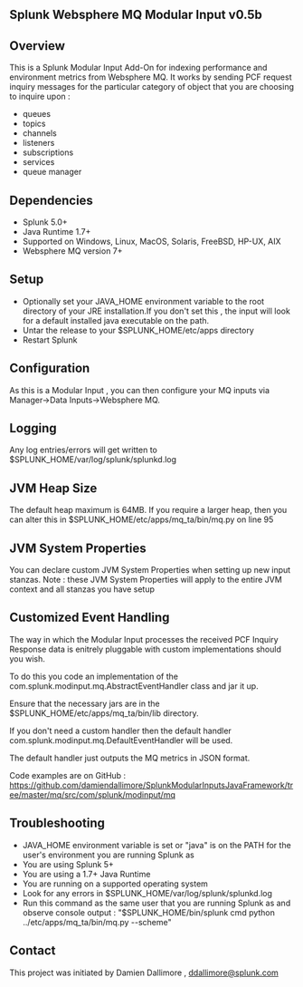 ## Splunk Websphere MQ Modular Input v0.5b

## Overview

This is a Splunk Modular Input Add-On for indexing performance and environment metrics from Websphere MQ. It works by sending PCF request inquiry messages for the particular category of object that you are choosing to inquire upon :

* queues
* topics
* channels
* listeners
* subscriptions
* services
* queue manager

## Dependencies

* Splunk 5.0+
* Java Runtime 1.7+
* Supported on Windows, Linux, MacOS, Solaris, FreeBSD, HP-UX, AIX
* Websphere MQ version 7+

## Setup

* Optionally set your JAVA_HOME environment variable to the root directory of your JRE installation.If you don't set this , the input will look for a default installed java executable on the path.
* Untar the release to your $SPLUNK_HOME/etc/apps directory
* Restart Splunk

## Configuration

As this is a Modular Input , you can then configure your MQ inputs via Manager->Data Inputs->Websphere MQ. 

## Logging

Any log entries/errors will get written to $SPLUNK_HOME/var/log/splunk/splunkd.log

## JVM Heap Size

The default heap maximum is 64MB.
If you require a larger heap, then you can alter this in $SPLUNK_HOME/etc/apps/mq_ta/bin/mq.py on line 95

## JVM System Properties

You can declare custom JVM System Properties when setting up new input stanzas.
Note : these JVM System Properties will apply to the entire JVM context and all stanzas you have setup

## Customized Event Handling

The way in which the Modular Input processes the received PCF Inquiry Response data is enitrely pluggable with custom implementations should you wish.

To do this you code an implementation of the com.splunk.modinput.mq.AbstractEventHandler class and jar it up.

Ensure that the necessary jars are in the $SPLUNK_HOME/etc/apps/mq_ta/bin/lib directory.

If you don't need a custom handler then the default handler com.splunk.modinput.mq.DefaultEventHandler will be used.

The default handler just outputs the MQ metrics in JSON format.

Code examples are on GitHub : https://github.com/damiendallimore/SplunkModularInputsJavaFramework/tree/master/mq/src/com/splunk/modinput/mq

## Troubleshooting

* JAVA_HOME environment variable is set or "java" is on the PATH for the user's environment you are running Splunk as
* You are using Splunk 5+
* You are using a 1.7+ Java Runtime
* You are running on a supported operating system
* Look for any errors in $SPLUNK_HOME/var/log/splunk/splunkd.log
* Run this command as the same user that you are running Splunk as and observe console output : "$SPLUNK_HOME/bin/splunk cmd python ../etc/apps/mq_ta/bin/mq.py --scheme" 

## Contact

This project was initiated by Damien Dallimore , ddallimore@splunk.com

